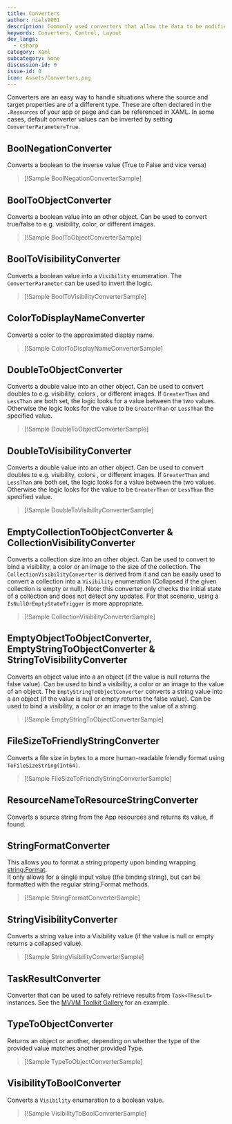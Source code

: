 ```yaml
---
title: Converters
author: niels9001
description: Commonly used converters that allow the data to be modified as it passes through the binding engine.
keywords: Converters, Control, Layout
dev_langs:
  - csharp
category: Xaml
subcategory: None
discussion-id: 0
issue-id: 0
icon: Assets/Converters.png
---
```


Converters are an easy way to handle situations where the source and target properties are of a different type. These are often declared in the `.Resources` of your app or page and can be referenced in XAML. In some cases, default converter values can be inverted by setting `ConverterParameter=True`.

## BoolNegationConverter
Converts a boolean to the inverse value (True to False and vice versa)

> [!Sample BoolNegationConverterSample]

## BoolToObjectConverter
Converts a boolean value into an other object. Can be used to convert true/false to e.g. visibility, color, or different images.

> [!Sample BoolToObjectConverterSample]

## BoolToVisibilityConverter
 Converts a boolean value into a `Visibility` enumeration. The `ConverterParameter` can be used to invert the logic.

> [!Sample BoolToVisibilityConverterSample]

## ColorToDisplayNameConverter
Converts a color to the approximated display name.

> [!Sample ColorToDisplayNameConverterSample]

## DoubleToObjectConverter
Converts a double value into an other object. Can be used to convert doubles to e.g. visibility, colors , or different images. If `GreaterThan` and `LessThan` are both set, the logic looks for a value between the two values. Otherwise the logic looks for the value to be `GreaterThan` or `LessThan` the specified value.

> [!Sample DoubleToObjectConverterSample]

## DoubleToVisibilityConverter
Converts a double value into an other object. Can be used to convert doubles to e.g. visibility, colors , or different images. If `GreaterThan` and `LessThan` are both set, the logic looks for a value between the two values. Otherwise the logic looks for the value to be `GreaterThan` or `LessThan` the specified value.

> [!Sample DoubleToVisibilityConverterSample]

## EmptyCollectionToObjectConverter & CollectionVisibilityConverter
Converts a collection size into an other object. Can be used to convert to bind a visibility, a color or an image to the size of the collection. The `CollectionVisibilityConverter` is derived from it and can be easily used to convert a collection into a `Visibility` enumeration (Collapsed if the given collection is empty or null).
Note: this converter only checks the initial state of a collection and does not detect any updates. For that scenario, using a `IsNullOrEmptyStateTrigger` is more appropriate. 

> [!Sample CollectionVisibilityConverterSample]

## EmptyObjectToObjectConverter, EmptyStringToObjectConverter & StringToVisibilityConverter
Converts an object value into a an object (if the value is null returns the false value). Can be used to bind a visibility, a color or an image to the value of an object.
The `EmptyStringToObjectConverter` converts a string value into a an object (if the value is null or empty returns the false value). Can be used to bind a visibility, a color or an image to the value of a string.

> [!Sample EmptyStringToObjectConverterSample]

## FileSizeToFriendlyStringConverter
Converts a file size in bytes to a more human-readable friendly format using `ToFileSizeString(Int64)`.

> [!Sample FileSizeToFriendlyStringConverterSample]

## ResourceNameToResourceStringConverter
Converts a source string from the App resources and returns its value, if found.

## StringFormatConverter
This allows you to format a string property upon binding wrapping [string.Format](/dotnet/api/system.string.format?view=netstandard-2.0).  
It only allows for a single input value (the binding string), but can be formatted with the regular string.Format
methods.

> [!Sample StringFormatConverterSample]

## StringVisibilityConverter
Converts a string value into a Visibility value (if the value is null or empty returns a collapsed value).

> [!Sample StringVisibilityConverterSample]

## TaskResultConverter
Converter that can be used to safely retrieve results from `Task<TResult>` instances. See the [MVVM Toolkit Gallery](https://aka.ms/mvvmtoolkit/app) for an example.

## TypeToObjectConverter
Returns an object or another, depending on whether the type of the provided value matches another provided Type.
> [!Sample TypeToObjectConverterSample]

## VisibilityToBoolConverter
Converts a `Visibility` enumaration to a boolean value.

> [!Sample VisibilityToBoolConverterSample]
